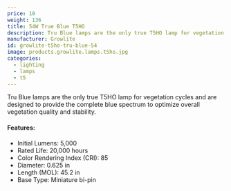 ```yaml
---
price: 10
weight: 136
title: 54W True Blue T5HO
description: Tru Blue lamps are the only true T5HO lamp for vegetation cycles and are designed to provide the complete blue spectrum to optimize overall vegetation quality and stability.
manufacturer: Growlite
id: growlite-t5ho-tru-blue-54
image: products.growlite.lamps.t5ho.jpg
categories:
  - lighting
  - lamps
  - t5
---
```


Tru Blue lamps are the only true T5HO lamp for vegetation cycles and are designed to provide the complete blue spectrum to optimize overall vegetation quality and stability.

#### Features:

* Initial Lumens: 5,000
* Rated Life: 20,000 hours
* Color Rendering Index (CRI): 85
* Diameter: 0.625 in
* Length (MOL): 45.2 in
* Base Type: Miniature bi-pin
